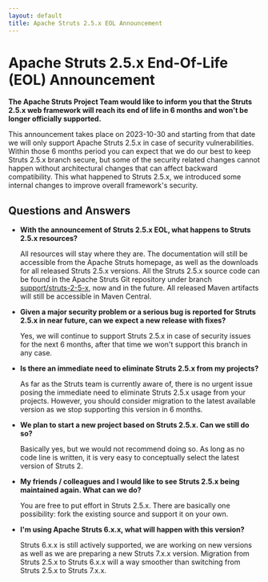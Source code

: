 ```yaml
---
layout: default
title: Apache Struts 2.5.x EOL Announcement
---
```


# Apache Struts 2.5.x End-Of-Life (EOL) Announcement

**The Apache Struts Project Team would like to inform you that the Struts 2.5.x web framework will reach its 
end of life in 6 months and won't be longer officially supported.**

This announcement takes place on 2023-10-30 and starting from that date we will only support Apache Struts 2.5.x 
in case of security vulnerabilities. Within those 6 months period you can expect that we do our best to keep 
Struts 2.5.x branch secure, but some of the security related changes cannot happen without architectural changes that 
can affect backward compatibility. This what happened to Struts 2.5.x, we introduced some internal changes to improve 
overall framework's security.  

## Questions and Answers

*   **With the announcement of Struts 2.5.x EOL, what happens to Struts 2.5.x resources?**

    All resources will stay where they are. The documentation will still be accessible from the Apache Struts homepage, 
    as well as the downloads for all released Struts 2.5.x versions. All the Struts 2.5.x source code can be found 
    in the Apache Struts Git repository under branch [support/struts-2-5-x](https://github.com/apache/struts/tree/support/struts-2-5-x),
    now and in the future. All released Maven artifacts will still be accessible in Maven Central.

*   **Given a major security problem or a serious bug is reported for Struts 2.5.x in near future, can we expect a new release with fixes?**

    Yes, we will continue to support Struts 2.5.x in case of security issues for the next 6 months, after that time 
    we won't support this branch in any case.

*   **Is there an immediate need to eliminate Struts 2.5.x from my projects?**

    As far as the Struts team is currently aware of, there is no urgent issue posing the immediate need to eliminate 
    Struts 2.5.x usage from your projects. However, you should consider migration to the latest available version
    as we stop supporting this version in 6 months.

*   **We plan to start a new project based on Struts 2.5.x. Can we still do so?**

    Basically yes, but we would not recommend doing so. As long as no code line is written, it is very easy to conceptually 
    select the latest version of Struts 2.

*   **My friends / colleagues and I would like to see Struts 2.5.x being maintained again. What can we do?**

    You are free to put effort in Struts 2.5.x. There are basically one possibility: fork the existing source and support 
    it on your own.

*   **I'm using Apache Struts 6.x.x, what will happen with this version?**

    Struts 6.x.x is still actively supported, we are working on new versions as well as we are preparing 
    a new Struts 7.x.x version. Migration from Struts 2.5.x to Struts 6.x.x will a way smoother than switching from 
    Struts 2.5.x to Struts 7.x.x.
